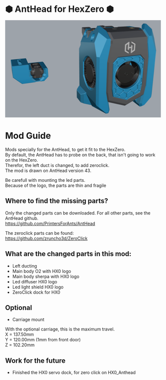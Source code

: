 # &#x2B22; AntHead for HexZero &#x2B22;
<p align="center"><img width="750" src="Assets/HX0_AntHead.png"></p>

# Mod Guide
Mods specially for the AntHead, to get it fit to the HexZero. <br>
By default, the AntHead has to probe on the back, that isn't going to work on the HexZero. <br>
Therefor, the left duct is changed, to add zeroclick. <br>
The mod is drawn on AntHead version 43. <br>

Be carefull with mounting the led parts. <br>
Because of the logo, the parts are thin and fragile

## Where to find the missing parts?
Only the changed parts can be downloaded. For all other parts, see the AntHead github. <br>
https://github.com/PrintersForAnts/AntHead

The zeroclick parts can be found: <br>
https://github.com/zruncho3d/ZeroClick

## What are the changed parts in this mod:
- Left ducting
- Main body O2 with HX0 logo
- Main body sherpa with HX0 logo
- Led diffuser HX0 logo
- Led light shield HX0 logo
- ZeroClick dock for HX0

## Optional
- Carriage mount

With the optional carriage, this is the maximum travel. <br>
X = 137.50mm <br>
Y = 120.00mm (1mm from front door) <br>
Z = 102.20mm 

## Work for the future
- Finished the HX0 servo dock, for zero click on HX0_Anthead
